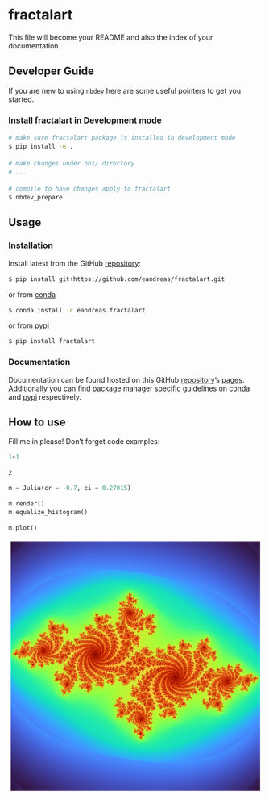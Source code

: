 # fractalart


<!-- WARNING: THIS FILE WAS AUTOGENERATED! DO NOT EDIT! -->

This file will become your README and also the index of your
documentation.

## Developer Guide

If you are new to using `nbdev` here are some useful pointers to get you
started.

### Install fractalart in Development mode

``` sh
# make sure fractalart package is installed in development mode
$ pip install -e .

# make changes under nbs/ directory
# ...

# compile to have changes apply to fractalart
$ nbdev_prepare
```

## Usage

### Installation

Install latest from the GitHub
[repository](https://github.com/eandreas/fractalart):

``` sh
$ pip install git+https://github.com/eandreas/fractalart.git
```

or from [conda](https://anaconda.org/eandreas/fractalart)

``` sh
$ conda install -c eandreas fractalart
```

or from [pypi](https://pypi.org/project/fractalart/)

``` sh
$ pip install fractalart
```

### Documentation

Documentation can be found hosted on this GitHub
[repository](https://github.com/eandreas/fractalart)’s
[pages](https://eandreas.github.io/fractalart/). Additionally you can
find package manager specific guidelines on
[conda](https://anaconda.org/eandreas/fractalart) and
[pypi](https://pypi.org/project/fractalart/) respectively.

## How to use

Fill me in please! Don’t forget code examples:

``` python
1+1
```

    2

``` python
m = Julia(cr = -0.7, ci = 0.27015)
```

``` python
m.render()
m.equalize_histogram()
```

``` python
m.plot()
```

![](index_files/figure-commonmark/cell-5-output-1.png)
